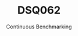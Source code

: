 ---
layout: docu
title: DSQ062
subtitle: Continuous Benchmarking
selected: TPC-DS
expanded: Benchmarking
benchmark: /individual_results/DSQ062.html
---